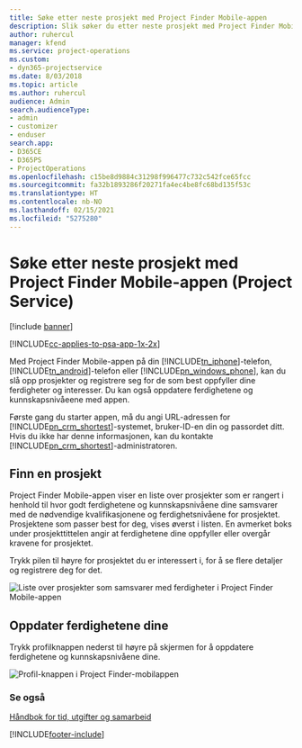 ```yaml
---
title: Søke etter neste prosjekt med Project Finder Mobile-appen
description: Slik søker du etter neste prosjekt med Project Finder Mobile-appen for Project Service
author: ruhercul
manager: kfend
ms.service: project-operations
ms.custom:
- dyn365-projectservice
ms.date: 8/03/2018
ms.topic: article
ms.author: ruhercul
audience: Admin
search.audienceType:
- admin
- customizer
- enduser
search.app:
- D365CE
- D365PS
- ProjectOperations
ms.openlocfilehash: c15be8d9884c31298f996477c732c542fce65fcc
ms.sourcegitcommit: fa32b1893286f20271fa4ec4be8fc68bd135f53c
ms.translationtype: HT
ms.contentlocale: nb-NO
ms.lasthandoff: 02/15/2021
ms.locfileid: "5275280"
---
```

# <a name="find-your-next-project-with-the-project-finder-mobile-app-project-service"></a>Søke etter neste prosjekt med Project Finder Mobile-appen (Project Service)

[!include [banner](../includes/psa-now-project-operations.md)]

[!INCLUDE[cc-applies-to-psa-app-1x-2x](../includes/cc-applies-to-psa-app-1x-2x.md)]

Med Project Finder Mobile-appen på din [!INCLUDE[tn_iphone](../includes/tn-iphone.md)]-telefon, [!INCLUDE[tn_android](../includes/tn-android.md)]-telefon eller [!INCLUDE[pn_windows_phone](../includes/pn-windows-phone.md)], kan du slå opp prosjekter og registrere seg for de som best oppfyller dine ferdigheter og interesser. Du kan også oppdatere ferdighetene og kunnskapsnivåeene med appen.  
  
 Første gang du starter appen, må du angi URL-adressen for [!INCLUDE[pn_crm_shortest](../includes/pn-crm-shortest.md)]-systemet, bruker-ID-en din og passordet ditt. Hvis du ikke har denne informasjonen, kan du kontakte [!INCLUDE[pn_crm_shortest](../includes/pn-crm-shortest.md)]-administratoren.  
  
## <a name="find-a-project"></a>Finn en prosjekt  
 Project Finder Mobile-appen viser en liste over prosjekter som er rangert i henhold til hvor godt ferdighetene og kunnskapsnivåene dine samsvarer med de nødvendige kvalifikasjonene og ferdighetsnivåene for prosjektet. Prosjektene som passer best for deg, vises øverst i listen. En avmerket boks under prosjekttittelen angir at ferdighetene dine oppfyller eller overgår kravene for prosjektet.  
  
 Trykk pilen til høyre for prosjektet du er interessert i, for å se flere detaljer og registrere deg for det.  
  
 ![Liste over prosjekter som samsvarer med ferdigheter i Project Finder Mobile-appen](../psa/media/project-service-project-finder-list.png "Liste over prosjekter som samsvarer med ferdigheter i Project Finder Mobile-appen")  
  
## <a name="update-your-skills"></a>Oppdater ferdighetene dine  
 Trykk profilknappen nederst til høyre på skjermen for å oppdatere ferdighetene og kunnskapsnivåene dine.  
  
 ![Profil-knappen i Project Finder-mobilappen](../psa/media/project-service-project-finder-profile.png "Profil-knappen i Project Finder-mobilappen")  
  
### <a name="see-also"></a>Se også  
 [Håndbok for tid, utgifter og samarbeid](../psa/time-expense-collaboration-guide.md)


[!INCLUDE[footer-include](../includes/footer-banner.md)]